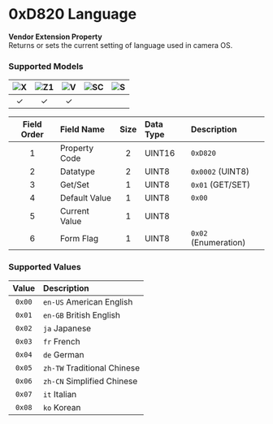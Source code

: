 # 0xD820 Language

**Vendor Extension Property**  
Returns or sets the current setting of language used in camera OS.  

### Supported Models
| ![X](https://img.shields.io/badge/X-purple) | ![Z1](https://img.shields.io/badge/Z1-blue) | ![V](https://img.shields.io/badge/V-green) | ![SC](https://img.shields.io/badge/SC-orange) | ![S](https://img.shields.io/badge/S-red) |
|:-:|:-:|:-:|:-:|:-:|
| ✓ | ✓ | ✓ |   |   |

| Field Order | Field Name | Size | Data Type | Description |
|:-:|:--|:-:|:--|:--|
| 1 | Property Code | 2 | UINT16 | `0xD820` |
| 2 | Datatype | 2 | UINT8 | `0x0002` (UINT8) |
| 3 | Get/Set | 1 | UINT8 | `0x01` (GET/SET) |
| 4 | Default Value | 1 | UINT8 | `0x00` |
| 5 | Current Value | 1 | UINT8 ||
| 6 | Form Flag | 1 | UINT8 | `0x02` (Enumeration) |

### Supported Values

| Value | Description |
|:-:|:--|
| `0x00` | `en-US` American English |
| `0x01` | `en-GB` British English |
| `0x02` | `ja` Japanese |
| `0x03` | `fr` French |
| `0x04` | `de` German |
| `0x05` | `zh-TW` Traditional Chinese |
| `0x06` | `zh-CN` Simplified Chinese |
| `0x07` | `it` Italian |
| `0x08` | `ko` Korean |
